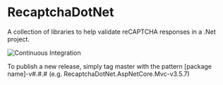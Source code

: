 # RecaptchaDotNet

A collection of libraries to help validate reCAPTCHA responses in a .Net project.

![Continuous Integration](https://github.com/tadams1138/RecaptchaDotNet/workflows/Continuous%20Integration/badge.svg)

To publish a new release, simply tag master with the pattern [package name]-v#.#.# (e.g. RecaptchaDotNet.AspNetCore.Mvc-v3.5.7)